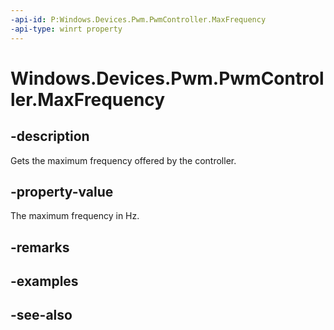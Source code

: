 ----api-id: P:Windows.Devices.Pwm.PwmController.MaxFrequency
-api-type: winrt property
---<!-- Property syntaxpublic double MaxFrequency { get; }--># Windows.Devices.Pwm.PwmController.MaxFrequency## -descriptionGets the maximum frequency offered by the controller.## -property-valueThe maximum frequency in Hz.## -remarks## -examples## -see-also